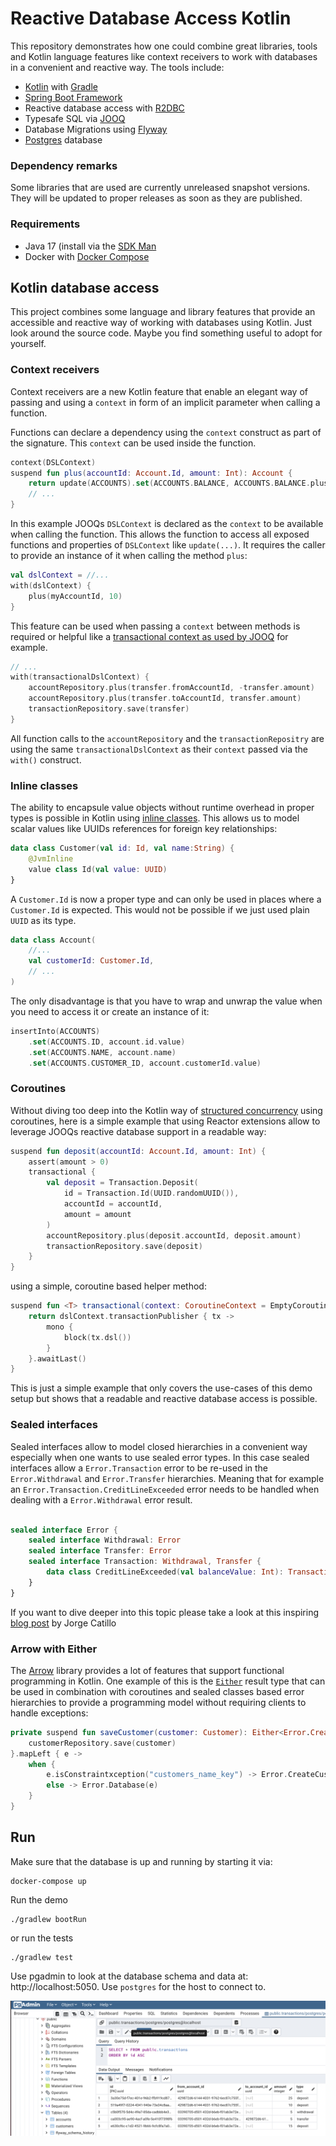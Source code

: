 # Reactive Database Access Kotlin
This repository demonstrates how one could combine great libraries, tools and Kotlin 
language features like context receivers to work with databases in a convenient and reactive way. 
The tools include:
* [Kotlin](https://kotlinlang.org/) with [Gradle](https://kotlinlang.org/docs/gradle.html)
* [Spring Boot Framework](https://spring.io/projects/spring-boot)
* Reactive database access with [R2DBC ](https://r2dbc.io/)
* Typesafe SQL via [JOOQ](https://www.jooq.org/)
* Database Migrations using [Flyway](https://flywaydb.org/)
* [Postgres](https://www.postgresql.org/) database

### Dependency remarks
Some libraries that are used are currently unreleased 
snapshot versions. They will be updated to proper releases as soon as they are published.

### Requirements
* Java 17 (install via the [SDK Man](https://sdkman.io/)
* Docker with [Docker Compose](https://docs.docker.com/compose/)

## Kotlin database access
This project combines some language and library features
that provide an accessible and reactive way of working with
databases using Kotlin. Just look around the source code. 
Maybe you find something useful to adopt for yourself.

### Context receivers
Context receivers are a new Kotlin feature that enable an
elegant way of passing and using a `context` in form of
an implicit parameter when calling a function.

Functions can declare a dependency using the `context` construct
as part of the signature. This `context` can be used inside the function.
```kotlin
context(DSLContext) 
suspend fun plus(accountId: Account.Id, amount: Int): Account {
    return update(ACCOUNTS).set(ACCOUNTS.BALANCE, ACCOUNTS.BALANCE.plus(amount))
    // ...
}
```
In this example JOOQs `DSLContext` is declared as the `context`
to be available when calling the function. This allows the function
to access all exposed functions and properties of `DSLContext` like `update(...)`.
It requires the caller to provide an instance of it when calling the method `plus`:
```kotlin
val dslContext = //...
with(dslContext) {
    plus(myAccountId, 10)
} 
```
This feature can be used when passing a `context` between 
methods is required or helpful like a [transactional context
as used by JOOQ](https://www.jooq.org/doc/latest/manual/sql-execution/transaction-management/) for example. 
```kotlin
// ...
with(transactionalDslContext) {
    accountRepository.plus(transfer.fromAccountId, -transfer.amount)
    accountRepository.plus(transfer.toAccountId, transfer.amount)
    transactionRepository.save(transfer)
}
```
All function calls to the `accountRepository` and the `transactionRepositry`
are using the same `transactionalDslContext` as their `context`
passed via the `with()` construct.

### Inline classes 
The ability to encapsule value objects without runtime
overhead in proper types is possible in Kotlin using 
[inline classes](https://kotlinlang.org/docs/inline-classes.html).
This allows us to model scalar values like UUIDs references for 
foreign key relationships: 
```kotlin
data class Customer(val id: Id, val name:String) {
    @JvmInline
    value class Id(val value: UUID)
}
```
A `Customer.Id` is now a proper type and can only be used in
places where a `Customer.Id` is expected. This would not be possible
if we just used plain `UUID` as its type.
```kotlin
data class Account(
    //...
    val customerId: Customer.Id,
    // ...
)
```

The only disadvantage is that you have to wrap and unwrap the
value when you need to access it or create an instance of it:
```kotlin
insertInto(ACCOUNTS)
    .set(ACCOUNTS.ID, account.id.value)
    .set(ACCOUNTS.NAME, account.name)
    .set(ACCOUNTS.CUSTOMER_ID, account.customerId.value)
```

### Coroutines
Without diving too deep into the Kotlin way of [structured concurrency](https://kotlinlang.org/docs/coroutines-basics.html)
using coroutines, here is a simple example that using Reactor extensions
allow to leverage JOOQs reactive database support in a readable way:
```kotlin
suspend fun deposit(accountId: Account.Id, amount: Int) {
    assert(amount > 0)
    transactional {
        val deposit = Transaction.Deposit(
            id = Transaction.Id(UUID.randomUUID()),
            accountId = accountId,
            amount = amount
        )
        accountRepository.plus(deposit.accountId, deposit.amount)
        transactionRepository.save(deposit)
    }
}
```
using a simple, coroutine based helper method:
```kotlin
suspend fun <T> transactional(context: CoroutineContext = EmptyCoroutineContext, block: suspend DSLContext.() -> T): T {
    return dslContext.transactionPublisher { tx ->
        mono {
            block(tx.dsl())
        }
    }.awaitLast()
}
```
This is just a simple example that only covers the use-cases
of this demo setup but shows that a readable and reactive database access 
is possible.

### Sealed interfaces
Sealed interfaces allow to model closed hierarchies in a convenient 
way especially when one wants to use sealed error types. In this case
sealed interfaces allow a `Error.Transaction` error to be re-used in the `Error.Withdrawal` and `Error.Transfer`
 hierarchies. Meaning that for example an `Error.Transaction.CreditLineExceeded` error needs to be handled when dealing with a `Error.Withdrawal` error result.
```kotlin

sealed interface Error {
    sealed interface Withdrawal: Error
    sealed interface Transfer: Error
    sealed interface Transaction: Withdrawal, Transfer {
        data class CreditLineExceeded(val balanceValue: Int): Transaction
    }
}
```

If you want to dive deeper into this topic please take a look at
this inspiring [blog post](https://jorgecastillo.dev/sealed-interfaces-kotlin) by Jorge Catillo

### Arrow with Either
The [Arrow](https://arrow-kt.io/) library provides a lot of features that 
support functional programming in Kotlin. One example of this is
the [`Either`](https://arrow-kt.io/docs/apidocs/arrow-core/arrow.core/-either/) result type that can be used in combination with coroutines
and sealed classes based error hierarchies to provide a
programming model without requiring clients to handle exceptions:
```kotlin
private suspend fun saveCustomer(customer: Customer): Either<Error.CreateCustomer, Customer> = catch {
    customerRepository.save(customer)
}.mapLeft { e ->
    when {
        e.isConstraintxception("customers_name_key") -> Error.CreateCustomer.CustomerNameAlreadyExists(customer.name)
        else -> Error.Database(e)
    }
}
```

## Run
Make sure that the database is up and running by starting it via:
```shell
docker-compose up
```

Run the demo
```shell
./gradlew bootRun
```

or run the tests
```shell
./gradlew test
```

Use pgadmin to look at the database schema and data at: http://localhost:5050. Use `postgres` for the host to connect to.

![](screenshot_transactions.png)
